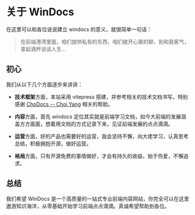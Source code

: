# 关于 WinDocs

在这里可以和各位说说建立 windocs 的意义，就很简单一句话：

> 在前端港湾里面，咱们提供私有的东西，咱们敞开心扉的聊，别和我客气，拿起酒杯谈谈人生...

## 初心

我们从以下几个方面逐步来讲讲：

- **技术框架**方面，本站采用 vitepress 搭建，并参考相关的技术文档书写，特别感谢 [ChoDocs -- Choi Yang](https://chodocs.cn) 相关的帮助。

- **内容**方面，首先 windocs 定位其实就是前端学习文档，如今大前端的发展涵盖方方面面，想着用文档的方式记录下来，见证前端发展的点点滴滴。

- **运营**方面，好的产品也需要好的运营，我会坚持不懈，向大佬学习，认真思考总结，积极拥抱开源，做好运营。

- **格局**方面，只有开源免费的事情做好，才会有持久的收益，始于热爱，不懈追求。


## 总结

我们希望 WinDocs 是一个高质量的一站式专业前端内容网站，你完全可以在这里遨游知识海洋，从零基础开始学习前端点点滴滴。真诚希望帮助到各位。

